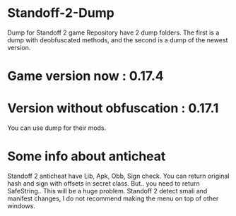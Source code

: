 # Standoff-2-Dump
Dump for Standoff 2 game
Repository have 2 dump folders. The first is a dump with deobfuscated methods, and the second is a dump of the newest version.
# Game version now : 0.17.4
# Version without obfuscation : 0.17.1
You can use dump for their mods.
# Some info about anticheat
Standoff 2 anticheat have Lib, Apk, Obb, Sign check. You can return original hash and sign with offsets in secret class. But.. you need to return SafeString.. This will be a huge problem. 
Standoff 2 detect smali and manifest changes, I do not recommend making the menu on top of other windows.

